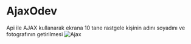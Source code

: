 # AjaxOdev
Api  ile AJAX kullanarak ekrana 10 tane rastgele kişinin adını soyadını ve fotografının getirilmesi
![Ajax](https://github.com/zcdogan/AjaxOdev/assets/117866196/710cbb56-6c83-4e00-a83f-35f287c22354)
